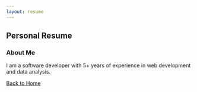 ```yaml
---
layout: resume
---
```


## Personal Resume

### About Me

I am a software developer with 5+ years of experience in web development and data analysis.

<p><a href="/">Back to Home</a></p>
